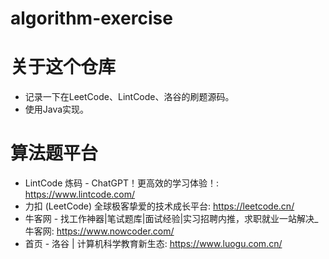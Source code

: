 # algorithm-exercise
# 关于这个仓库
- 记录一下在LeetCode、LintCode、洛谷的刷题源码。
- 使用Java实现。



# 算法题平台
- LintCode 炼码 - ChatGPT！更高效的学习体验！: https://www.lintcode.com/
- 力扣 (LeetCode) 全球极客挚爱的技术成长平台: https://leetcode.cn/
- 牛客网 - 找工作神器|笔试题库|面试经验|实习招聘内推，求职就业一站解决_牛客网: https://www.nowcoder.com/
- 首页 - 洛谷 | 计算机科学教育新生态: https://www.luogu.com.cn/
